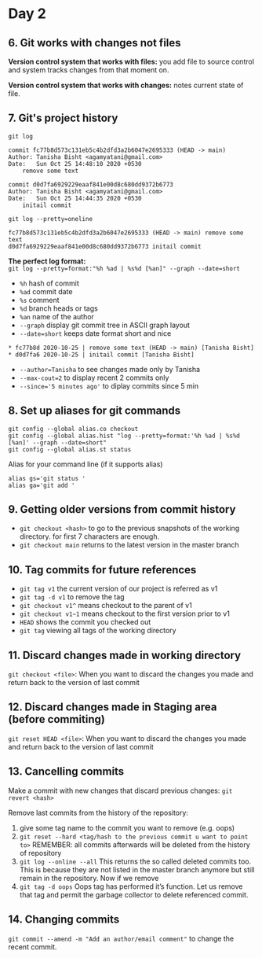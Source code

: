 # Day 2



## 6. Git works with changes not files
**Version control system that works with files:** you add file to source control and system tracks changes from that moment on.

**Version control system that works with changes:** notes current state of file.




## 7. Git's project history
`git log`
```
commit fc77b8d573c131eb5c4b2dfd3a2b6047e2695333 (HEAD -> main)
Author: Tanisha Bisht <agamyatani@gmail.com>
Date:   Sun Oct 25 14:48:10 2020 +0530
    remove some text

commit d0d7fa6929229eaaf841e00d8c680dd9372b6773
Author: Tanisha Bisht <agamyatani@gmail.com>
Date:   Sun Oct 25 14:44:35 2020 +0530
    initail commit
```

`git log --pretty=oneline`
```
fc77b8d573c131eb5c4b2dfd3a2b6047e2695333 (HEAD -> main) remove some text
d0d7fa6929229eaaf841e00d8c680dd9372b6773 initail commit
```

**The perfect log format:**<br/>
`git log --pretty=format:"%h %ad | %s%d [%an]" --graph --date=short`
- `%h` hash of commit
- `%ad` commit date
- `%s` comment
- `%d` branch heads or tags
- `%an` name of the author
- `--graph` display git commit tree in ASCII graph layout
- `--date=short` keeps date format short and nice
```
* fc77b8d 2020-10-25 | remove some text (HEAD -> main) [Tanisha Bisht]
* d0d7fa6 2020-10-25 | initail commit [Tanisha Bisht]
```
- `--author=Tanisha` to see changes made only by Tanisha
- `--max-cout=2` to display recent 2 commits only
- `--since='5 minutes ago'` to diplay commits since 5 min




## 8. Set up aliases for git commands
```
git config --global alias.co checkout
git config --global alias.hist "log --pretty=format:'%h %ad | %s%d [%an]' --graph --date=short"
git config --global alias.st status
```

Alias for your command line (if it supports alias)
```
alias gs='git status '
alias ga='git add '
```




## 9. Getting older versions from commit history
- `git checkout <hash>` to go to the previous snapshots of the working directory. for <hash> first 7 characters are enough.
- `git checkout main` returns to the latest version in the master branch




## 10. Tag commits for future references
- `git tag v1` the current version of our project is referred as v1
- `git tag -d v1` to remove the tag
- `git checkout v1^` means checkout to the parent of v1
- `git checkout v1~1` means checkout to the first version prior to v1
- `HEAD` shows the commit you checked out
- `git tag` viewing all tags of the working directory




## 11. Discard changes made in working directory
`git checkout <file>`: When you want to discard the changes you made and return back to the version of last commit




## 12. Discard changes made in Staging area (before commiting)
`git reset HEAD <file>`: When you want to discard the changes you made and return back to the version of last commit




## 13. Cancelling commits
Make a commit with new changes that discard previous changes:
`git revert <hash>`

Remove last commits from the history of the repository:
1. give some tag name to the commit you want to remove (e.g. oops)
2. `git reset --hard <tag/hash to the previous commit u want to point to>`
REMEMBER: all commits afterwards will be deleted from the history of repository
3. `git log --online --all`
This returns the so called deleted commits too. This is because they are not listed in the master branch anymore but still remain in the repository. Now if we remove 
4. `git tag -d oops`
Oops tag has performed it’s function. Let us remove that tag and permit the garbage collector to delete referenced commit.




## 14. Changing commits
`git commit --amend -m "Add an author/email comment"` to change the recent commit.